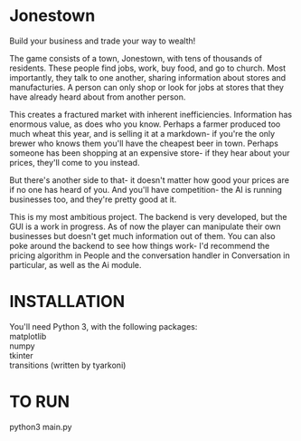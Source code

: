 # Jonestown
Build your business and trade your way to wealth!

The game consists of a town, Jonestown, with tens of thousands of residents. These people find jobs, work, buy food, and go to church. Most importantly, they talk to one another, sharing information about stores and manufacturies. A person can only shop or look for jobs at stores that they have already heard about from another person.

This creates a fractured market with inherent inefficiencies. Information has enormous value, as does who you know. Perhaps a farmer produced too much wheat this year, and is selling it at a markdown- if you're the only brewer who knows them you'll have the cheapest beer in town. Perhaps someone has been shopping at an expensive store- if they hear about your prices, they'll come to you instead. 

But there's another side to that- it doesn't matter how good your prices are if no one has heard of you. And you'll have competition- the AI is running businesses too, and they're pretty good at it.

This is my most ambitious project. The backend is very developed, but the GUI is a work in progress. As of now the player can manipulate their own businesses but doesn't get much information out of them. You can also poke around the backend to see how things work- I'd recommend the pricing algorithm in People and the conversation handler in Conversation in particular, as well as the Ai module.

# INSTALLATION

You'll need Python 3, with the following packages:  
matplotlib  
numpy  
tkinter  
transitions (written by tyarkoni)  

# TO RUN

python3 main.py
